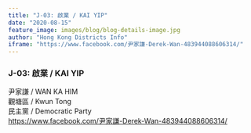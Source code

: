 ```yaml
---
title: "J-03: 啟業 / KAI YIP"
date: "2020-08-15"
feature_image: images/blog/blog-details-image.jpg
author: "Hong Kong Districts Info"
iframe: "https://www.facebook.com/尹家謙-Derek-Wan-483944088606314/"
---
```


### J-03: 啟業 / KAI YIP  
尹家謙 / WAN KA HIM  
觀塘區 / Kwun Tong  
民主黨 / Democratic Party  
https://www.facebook.com/尹家謙-Derek-Wan-483944088606314/
